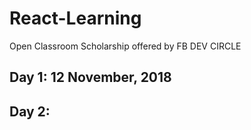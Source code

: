 # React-Learning
Open Classroom Scholarship offered by FB DEV CIRCLE

## Day 1: 12 November, 2018
## Day 2:

